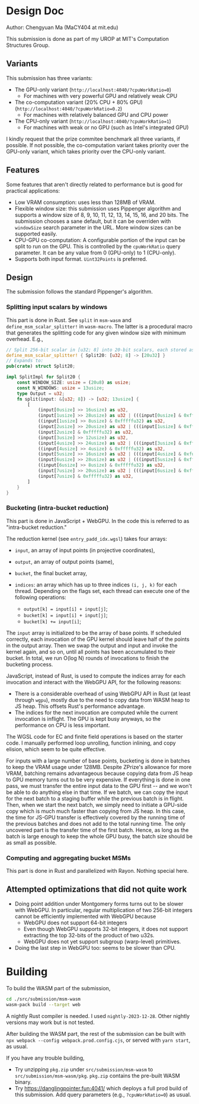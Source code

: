 # Design Doc

Author: Chengyuan Ma (MaCY404 at mit.edu)

This submission is done as part of my UROP at MIT's Computation Structures Group.

## Variants

This submission has three variants:

- The GPU-only variant (`http://localhost:4040/?cpuWorkRatio=0`)
  - For machines with very powerful GPU and relatively weak CPU
- The co-computation variant (20% CPU + 80% GPU) (`http://localhost:4040/?cpuWorkRatio=0.2`)
  - For machines with relatively balanced GPU and CPU power
- The CPU-only variant (`http://localhost:4040/?cpuWorkRatio=1`)
  - For machines with weak or no GPU (such as Intel's integrated GPU)

I kindly request that the prize commitee benchmark all three variants, if
possible. If not possible, the co-computation variant takes priority over the
GPU-only variant, which takes priority over the CPU-only variant.

## Features

Some features that aren't directly related to performance but is good for
practical applications:

- Low VRAM consumption: uses less than 128MB of VRAM.
- Flexible window size: this submission uses Pippenger algorithm and supports a
  window size of 8, 9, 10, 11, 12, 13, 14, 15, 16, and 20 bits. The submission
  chooses a sane default, but it can be overriden with `windowSize` search
  parameter in the URL. More window sizes can be supported easily.
- CPU-GPU co-computation: A configurable portion of the input can be split to
  run on the GPU. This is controlled by the `cpuWorkRatio` query parameter. It can
  be any value from 0 (GPU-only) to 1 (CPU-only).
- Supports both input format. `Uint32Points` is preferred.

## Design

The submission follows the standard Pippenger's algorithm.

### Splitting input scalars by windows

This part is done in Rust. See `split` in `msm-wasm` and
`define_msm_scalar_splitter!` in `wasm-macro`.
The latter is a procedural macro that generates the splitting code for
any given window size with minimum overhead. E.g.,

```rust
// Split 256-bit scalar in [u32; 8] into 20-bit scalars, each stored as u32s
define_msm_scalar_splitter! { Split20: [u32; 8] -> [20u32] }
// Expands to:
pub(crate) struct Split20;

impl SplitImpl for Split20 {
    const WINDOW_SIZE: usize = (20u8) as usize;
    const N_WINDOWS: usize = 13usize;
    type Output = u32;
    fn split(input: &[u32; 8]) -> [u32; 13usize] {
        [
            (input[0usize] >> 16usize) as u32,
            (input[1usize] >> 28usize) as u32 | (((input[0usize] & 0xffffu32) as u32) << 4usize),
            ((input[1usize] >> 8usize) & 0xfffffu32) as u32,
            (input[2usize] >> 20usize) as u32 | (((input[1usize] & 0xffu32) as u32) << 12usize),
            (input[2usize] & 0xfffffu32) as u32,
            (input[3usize] >> 12usize) as u32,
            (input[4usize] >> 24usize) as u32 | (((input[3usize] & 0xfffu32) as u32) << 8usize),
            ((input[4usize] >> 4usize) & 0xfffffu32) as u32,
            (input[5usize] >> 16usize) as u32 | (((input[4usize] & 0xfu32) as u32) << 16usize),
            (input[6usize] >> 28usize) as u32 | (((input[5usize] & 0xffffu32) as u32) << 4usize),
            ((input[6usize] >> 8usize) & 0xfffffu32) as u32,
            (input[7usize] >> 20usize) as u32 | (((input[6usize] & 0xffu32) as u32) << 12usize),
            (input[7usize] & 0xfffffu32) as u32,
        ]
    }
}
```

### Bucketing (intra-bucket reduction)

This part is done in JavaScript + WebGPU. In the code this is referred to as
"intra-bucket reduction."

The reduction kernel (see `entry_padd_idx.wgsl`) takes four arrays:

- `input`, an array of input points (in projective coordinates),
- `output`, an array of output points (same),
- `bucket`, the final bucket array,
- `indices`: an array which has up to three indices `(i, j, k)` for each thread. Depending
  on the flags set, each thread can execute one of the following operations:

  - `output[k] = input[i] + input[j]`;
  - `bucket[k] = input[i] + input[j]`;
  - `bucket[k] += input[i]`;

The `input` array is initialized to be the array of base points. If scheduled
correctly, each invocation of the GPU kernel should leave half of the points
in the output array. Then we swap the output and input and invoke
the kernel again, and so on, until all points has been accumulated to their bucket.
In total, we run O(log N) rounds of invocations to finish the bucketing
process.

JavaScript, instead of Rust, is used to compute the indices array for each
invocation and interact with the WebGPU API, for the following reasons:

- There is a considerable overhead of using WebGPU API in Rust
  (at least through `wgpu`), mostly due to the need to copy data from WASM
  heap to JS heap. This offsets Rust's performance advantage.
- The indices for the next invocation are computed while the current
  invocation is inflight. The GPU is kept busy anyways, so the performance on
  CPU is less important.

The WGSL code for EC and finite field operations is based on the starter code. I
manually performed loop unrolling, function inlining, and copy elision, which
seem to be quite effective.

For inputs with a large number of base points, bucketing is done in batches to
keep the VRAM usage under 128MB. Despite ZPrize's allowance for more VRAM, batching remains advantageous because copying data from JS
heap to GPU memory turns out to be very expensive. If everything is done in one pass, we
must transfer the entire input data to the GPU first -- and we won't be able to do
anything else in that time. If we batch, we can copy the input for the next batch to a staging buffer while the previous batch is in flight. Then, when we start the next batch, we simply need
to initiate a GPU-side copy which is much much faster than copying from JS heap.
In this case, the time for JS-GPU transfer is effectively covered by the running time of the
previous batches and does not add to the total running time. The only uncovered part is the transfer time of the first batch. Hence, as long as the batch is large enough to keep the whole GPU busy,
the batch size should be as small as possible.

### Computing and aggregating bucket MSMs

This part is done in Rust and parallelized with Rayon. Nothing special here.

## Attempted optimizations that did not quite work

- Doing point addition under Montgomery forms turns out to be slower with
  WebGPU. In particular, regular multiplication of two 256-bit integers cannot be
  efficiently implemented with WebGPU because
  - WebGPU does not support 64-bit integers
  - Even though WebGPU supports 32-bit integers, it does not support extracting the top 32-bits of
    the product of two u32s.
  - WebGPU does not yet support subgroup (warp-level) primitives.
- Doing the last step in WebGPU too: seems to be slower than CPU.

# Building

To build the WASM part of the submission,

```bash
cd ./src/submission/msm-wasm
wasm-pack build --target web
```

A nightly Rust compiler is needed. I used `nightly-2023-12-28`. Other nightly
versions may work but is not tested.

After building the WASM part, the rest of the submission can be built
with `npx webpack --config webpack.prod.config.cjs`, or served
with `yarn start`, as usual.

If you have any trouble building,

- Try unzipping `pkg.zip` under `src/submission/msm-wasm` to
  `src/submission/msm-wasm/pkg`. `pkg.zip` contains the pre-built WASM binary.
- Try https://danglingpointer.fun:4041/ which deploys a full prod build of this submission. Add query parameters (e.g., `?cpuWorkRatio=0`) as usual.
